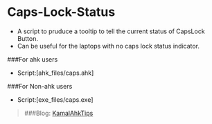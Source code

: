 # Caps-Lock-Status
* A script to pruduce a tooltip to tell the current status of CapsLock Button.
* Can be useful for the laptops with no caps lock status indicator.

###For ahk users
* Script:[ahk_files/caps.ahk]

###For Non-ahk users
* Script:[exe_files/caps.exe]

>###Blog: [KamalAhkTips](http://kamalahktips.blogspot.in/)
